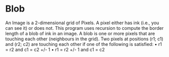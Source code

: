 # Blob
An Image is a 2-dimensional grid of Pixels. A pixel either has ink (i.e., you can see it) or does not.
This program uses recursion to compute the border length of a blob of ink in an image.
A blob is one or more pixels that are touching each other (neighbours in the grid). Two pixels at
positions (r1; c1) and (r2; c2) are touching each other if one of the following is satisfied:
• r1 = r2 and c1 = c2 +/- 1
• r1 = r2 +/- 1 and c1 = c2
